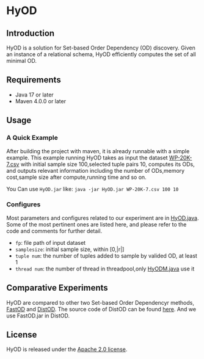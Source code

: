 # HyOD
## Introduction

HyOD is a solution for Set-based Order Dependency (OD) discovery.
Given an instance of a relational schema, HyOD efficiently computes the set of all minimal OD.

## Requirements

* Java 17 or later
* Maven 4.0.0 or later

## Usage

### A Quick Example
After building the project with maven, it is already runnable with a simple example.
This example running HyOD takes as input the dataset [WP-20K-7.csv](https://github.com/RangerShaw/FastADC/blob/master/dataset/airport.csv)
with initial sample size 100,selected tuple pairs 10, computes its ODs,
and outputs relevant information including the number of ODs,memory cost,sample size after compute,running time and so on.

You Can use  ```HyOD.jar``` like: ```java -jar HyOD.jar WP-20K-7.csv 100 10```

### Configures

Most parameters and configures related to our experiment are in [HyOD.java](https://github.com/RangerShaw/FastADC/blob/master/src/main/java/Main.java).
Some of the most pertinent ones are listed here, and please refer to the code and comments for further detail.

* ```fp```: file path of input dataset
* ```samplesize```: initial sample size, within \[0,\|r\|\]
* ```tuple num```: the number of tuples added to sample by valided OD, at least 1
* ```thread num```: the number of thread in threadpool,only [HyODM.java](https://github.com/RangerShaw/FastADC/blob/master/src/main/java/Main.java) use it

## Comparative Experiments

HyOD are compared to other two Set-based Order Dependencyr methods, [FastOD](https://doi.org/10.1109/ICDE.2018.00176)
and [DistOD](https://doi.org/10.1007/s00778-021-00683-4).
The source code of DistOD can be found [here](https://github.com/CodeLionX/distod).
And we use FastOD.jar in DistOD.

## License

HyOD is released under the [Apache 2.0 license](https://github.com/RangerShaw/FastADC/blob/master/LICENSE).
